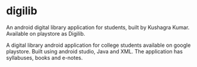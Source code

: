 # digilib
An android digital library application for students, built by Kushagra Kumar. Available on playstore as Digilib.

A digital library android application for college students available on google playstore. Built
using android studio, Java and XML. The application has syllabuses, books and e-notes.
